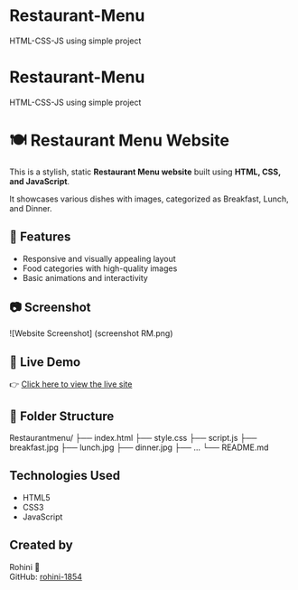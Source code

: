 # Restaurant-Menu
HTML-CSS-JS using simple project
# Restaurant-Menu
HTML-CSS-JS using simple project
# 🍽️ Restaurant Menu Website

This is a stylish, static **Restaurant Menu website** built using **HTML, CSS, and JavaScript**.

It showcases various dishes with images, categorized as Breakfast, Lunch, and Dinner.

## 🌟 Features

- Responsive and visually appealing layout
- Food categories with high-quality images
- Basic animations and interactivity

## 📷 Screenshot

![Website Screenshot] (screenshot RM.png)


## 🔗 Live Demo

👉 [Click here to view the live site](https://rohini-1854.github.io/Restaurant-Menu/)

## 📁 Folder Structure

Restaurantmenu/
├── index.html
├── style.css
├── script.js
├── breakfast.jpg
├── lunch.jpg
├── dinner.jpg
├── ...
└── README.md

##  Technologies Used

- HTML5
- CSS3
- JavaScript
  
##  Created by

Rohini 💖  
GitHub: [rohini-1854](https://github.com/rohini-1854)
